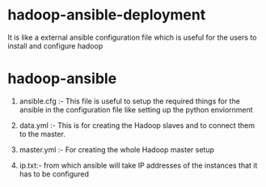 # hadoop-ansible-deployment
It is like a external ansible configuration file which is useful for the users to install and configure hadoop
# hadoop-ansible

1. ansible.cfg :- This file is useful to setup the required things for the ansible in the configuration file like setting up the python enviornment 

2. data.yml :- This is for creating the Hadoop slaves and to connect them to the master.

3. master.yml :- For creating the whole Hadoop master setup

4. ip.txt:- from which ansible will take IP addresses of the instances that it has to be configured 

